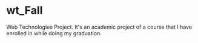 # wt_Fall
Web Technologies Project. It's an academic project of a course that I have enrolled in while doing my graduation. 
